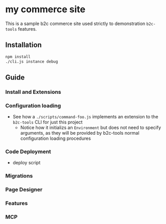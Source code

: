 # my commerce site

This is a sample b2c commerce site used strictly to demonstration `b2c-tools` features.

## Installation

```bash
npm install
./cli.js instance debug
```

## Guide

### Install and Extensions

### Configuration loading

- See how a `./scripts/command-foo.js` implements an extension to the `b2c-tools` CLI for just this project
    - Notice how it initializs an `Environment` but does not need to specify arguments, as they will be provided by b2c-tools normal configuration loading procedures

### Code Deployment

- deploy script

### Migrations

### Page Designer

### Features

### MCP


